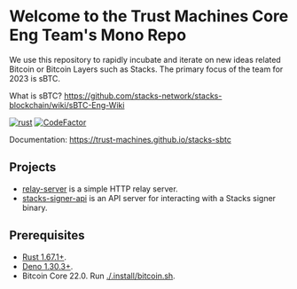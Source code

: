 # Welcome to the Trust Machines Core Eng Team's Mono Repo

We use this repository to rapidly incubate and iterate on new ideas related Bitcoin or Bitcoin Layers such as Stacks.
The primary focus of the team for 2023 is sBTC.

What is sBTC? https://github.com/stacks-network/stacks-blockchain/wiki/sBTC-Eng-Wiki

[![rust](https://github.com/Trust-Machines/core-eng/actions/workflows/rust.yml/badge.svg)](https://github.com/Trust-Machines/core-eng/actions/workflows/rust.yml)
[![CodeFactor](https://www.codefactor.io/repository/github/trust-machines/stacks-sbtc/badge)](https://www.codefactor.io/repository/github/trust-machines/stacks-sbtc)

Documentation: https://trust-machines.github.io/stacks-sbtc

## Projects

- [relay-server](./relay-server/) is a simple HTTP relay server.
- [stacks-signer-api](./stacks-signer-api) is an API server for interacting with a Stacks signer binary.

## Prerequisites

- [Rust 1.67.1+](https://www.rust-lang.org).
- [Deno 1.30.3+](https://deno.land).
- Bitcoin Core 22.0. Run [./.install/bitcoin.sh](./.install/bitcoin.sh).
